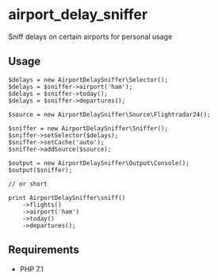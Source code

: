 # airport_delay_sniffer

Sniff delays on certain airports for personal usage

## Usage

    $delays = new AirportDelaySniffer\Selector();
    $delays = $sniffer->airport('ham');
    $delays = $sniffer->today();
    $delays = $sniffer->departures();

    $source = new AirportDelaySniffer\Source\Flightradar24();
    
    $sniffer = new AirportDelaySniffer\Sniffer();
    $sniffer->setSelector($delays);
    $sniffer->setCache('auto');
    $sniffer->addSource($source);
    
    $output = new AirportDelaySniffer\Output\Console();
    $output($sniffer);
    
    // or short
    
    print AirportDelaySniffer\sniff()
        ->flights()
        ->airport('ham')
        ->today()
        ->departures();

## Requirements

* PHP 7.1
    

